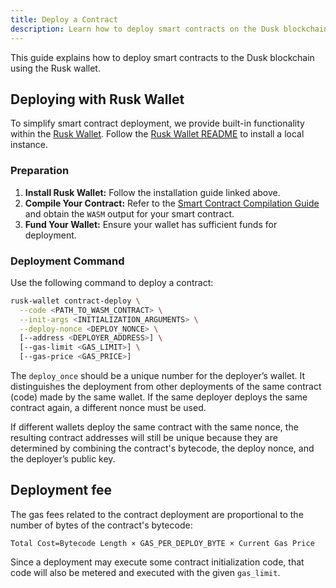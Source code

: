 ```yaml
---
title: Deploy a Contract
description: Learn how to deploy smart contracts on the Dusk blockchain.
---
```


This guide explains how to deploy smart contracts to the Dusk blockchain using the Rusk wallet.

## Deploying with Rusk Wallet

To simplify smart contract deployment, we provide built-in functionality within the [Rusk Wallet](https://github.com/dusk-network/rusk/tree/master/rusk-wallet/src/bin). Follow the [Rusk Wallet README](https://github.com/dusk-network/rusk/blob/master/rusk-wallet/src/bin/README.md#installation) to install a local instance.

### Preparation

1. **Install Rusk Wallet:** Follow the installation guide linked above.
2. **Compile Your Contract:** Refer to the [Smart Contract Compilation Guide](/developer/smart-contract/guides/compiling) and obtain the `WASM` output for your smart contract.
3. **Fund Your Wallet:** Ensure your wallet has sufficient funds for deployment.

### Deployment Command

Use the following command to deploy a contract:

```bash
rusk-wallet contract-deploy \
  --code <PATH_TO_WASM_CONTRACT> \
  --init-args <INITIALIZATION_ARGUMENTS> \
  --deploy-nonce <DEPLOY_NONCE> \
  [--address <DEPLOYER_ADDRESS>] \
  [--gas-limit <GAS_LIMIT>] \
  [--gas-price <GAS_PRICE>]
```

The `deploy_once` should be a unique number for the deployer’s wallet. It distinguishes the deployment from other deployments of the same contract (code) made by the same wallet. If the same deployer deploys the same contract again, a different nonce must be used.

If different wallets deploy the same contract with the same nonce, the resulting contract addresses will still be unique because they are determined by combining the contract's bytecode, the deploy nonce, and the deployer’s public key.

## Deployment fee

The gas fees related to the contract deployment are proportional to the number of bytes of the contract's bytecode:

`Total Cost=Bytecode Length × GAS_PER_DEPLOY_BYTE × Current Gas Price`

Since a deployment may execute some contract initialization code, that code will also be metered and executed with the given `gas_limit`.
